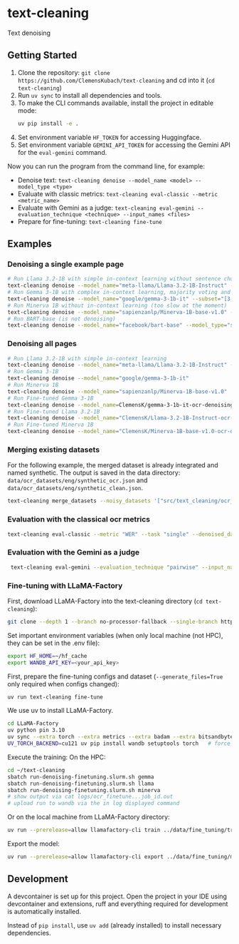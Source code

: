 # text-cleaning
Text denoising

## Getting Started
1. Clone the repository: `git clone https://github.com/ClemensKubach/text-cleaning` and cd into it (`cd text-cleaning`)
2. Run `uv sync` to install all dependencies and tools.
3. To make the CLI commands available, install the project in editable mode:
   ```bash
   uv pip install -e .
   ```
4. Set environment variable `HF_TOKEN` for accessing Huggingface.
5. Set environment variable `GEMINI_API_TOKEN` for accessing the Gemini API for the `eval-gemini` command.

Now you can run the program from the command line, for example:
- Denoise text: `text-cleaning denoise --model_name <model> --model_type <type>`
- Evaluate with classic metrics: `text-cleaning eval-classic --metric <metric_name>`
- Evaluate with Gemini as a judge: `text-cleaning eval-gemini --evaluation_technique <technique> --input_names <files>`
- Prepare for fine-tuning: `text-cleaning fine-tune`

## Examples

### Denoising a single example page
```bash
# Run Llama 3.2-1B with simple in-context learning without sentence chunking
text-cleaning denoise --model_name="meta-llama/Llama-3.2-1B-Instruct" --subset="[3,]" --in_context "simple" --use_sentence_chunks=False
# Run Gemma 3-1B with complex in-context learning, majority voting and sentence chunking
text-cleaning denoise --model_name="google/gemma-3-1b-it" --subset="[3,]" --in_context "complex" --num_attempts=5
# Run Minerva 1B without in-context learning (too slow at the moment)
text-cleaning denoise --model_name="sapienzanlp/Minerva-1B-base-v1.0" --subset="[3,]" --in_context "None"
# Run BART-base (is not denoising)
text-cleaning denoise --model_name="facebook/bart-base" --model_type="seq2seq" --subset="[3,]" --in_context "None"
```

### Denoising all pages
```bash
# Run Llama 3.2-1B with simple in-context learning
text-cleaning denoise --model_name="meta-llama/Llama-3.2-1B-Instruct" --in_context "simple"
# Run Gemma 3-1B
text-cleaning denoise --model_name="google/gemma-3-1b-it"
# Run Minerva 1B
text-cleaning denoise --model_name="sapienzanlp/Minerva-1B-base-v1.0"
# Run Fine-tuned Gemma 3-1B
text-cleaning denoise --model_name=ClemensK/gemma-3-1b-it-ocr-denoising-en --is_finetuned True
# Run Fine-tuned Llama 3.2-1B
text-cleaning denoise --model_name="ClemensK/Llama-3.2-1B-Instruct-ocr-denoising-en" --is_finetuned True
# Run Fine-tuned Minerva 1B
text-cleaning denoise --model_name="ClemensK/Minerva-1B-base-v1.0-ocr-denoising-en" --is_finetuned True
```

### Merging existing datasets
For the following example, the merged dataset is already integrated and named synthetic. The output is saved in the data directory: `data/ocr_datasets/eng/synthetic_ocr.json` and `data/ocr_datasets/eng/synthetic_clean.json`.

```bash
text-cleaning merge_datasets --noisy_datasets '["src/text_cleaning/ocr_text_creating/ocr_frankenstein.json", "src/text_cleaning/ocr_text_creating/ocr_otoranto.json"]' --clean_datasets '["src/text_cleaning/ocr_text_creating/clean_frankenstein.json", "src/text_cleaning/ocr_text_creating/clean_otoranto.json"]'
```

### Evaluation with the classical ocr metrics

```bash
text-cleaning eval-classic --metric "WER" --task "single" --denoised_data_path "data/ocr_datasets/eng/the_vampyre_ocr_denoised_google-gemma-3-1b-it.json"
```

### Evaluation with the Gemini as a judge 

```bash
 text-cleaning eval-gemini --evaluation_technique "pairwise" --input_names "the_vampyre_ocr_denoised_google-gemma-3-1b-it.json" "the_vampyre_ocr_denoised_facebook-bart-base.json"
```

### Fine-tuning with LLaMA-Factory
First, download LLaMA-Factory into the text-cleaning directory (`cd text-cleaning`):
```bash
git clone --depth 1 --branch no-processor-fallback --single-branch https://github.com/ClemensKubach/LLaMA-Factory.git
```

Set important environment variables (when only local machine (not HPC), they can be set in the .env file):
```bash
export HF_HOME=~/hf_cache
export WANDB_API_KEY=<your_api_key>
```

First, prepare the fine-tuning configs and dataset (`--generate_files=True` only required when configs changed):
```bash
uv run text-cleaning fine-tune
```

We use uv to install LLaMA-Factory.
```bash
cd LLaMA-Factory
uv python pin 3.10
uv sync --extra torch --extra metrics --extra badam --extra bitsandbytes --extra deepspeed --prerelease=allow
UV_TORCH_BACKEND=cu121 uv pip install wandb setuptools torch   # force torch to install for cuda 12.1 (that may not be the default on the HPC)
```

Execute the training:
On the HPC:
```bash
cd ~/text-cleaning
sbatch run-denoising-finetuning.slurm.sh gemma
sbatch run-denoising-finetuning.slurm.sh llama
sbatch run-denoising-finetuning.slurm.sh minerva
# show output via cat logs/ocr_finetune...job_id.out
# upload run to wandb via the in log displayed command 
```

Or on the local machine from LLaMA-Factory directory:
```bash
uv run --prerelease=allow llamafactory-cli train ../data/fine_tuning/train_configs/ocr-llama-synthetic-config.json
```

Export the model:
```bash
uv run --prerelease=allow llamafactory-cli export ../data/fine_tuning/models/merged-gemma-synthetic-config.json
```


## Development
A devcontainer is set up for this project.
Open the project in your IDE using devcontainer and extensions, ruff and everything required for development is automatically installed.

Instead of `pip install`, use `uv add` (already installed) to install necessary dependencies.
